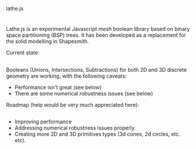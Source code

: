 lathe.js
#

Lathe.js is an experimental Javascript mesh boolean library based on binary 
space partitioning (BSP) trees. It has been developed as a replacement for 
the solid modelling in Shapesmith.

Current state: 
##

Booleans (Unions, Intersections, Subtractions) for 
both 2D and 3D discrete geometry are working, with the following caveats:

  * Performance isn't great (see below)
  * There are some numerical robustness issues (see below)

Roadmap (help would be very much appreciated here):
##

 * Improving performance
 * Addressing numerical robustness issues properly.
 * Creating more 2D and 3D primitives types (3d cones, 2d circles, etc. etc).







